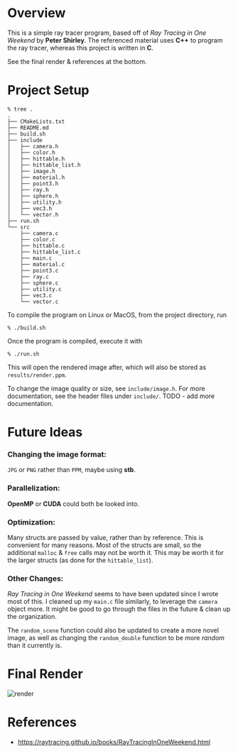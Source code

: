 
# Overview

This is a simple ray tracer program, based off of *Ray Tracing in One Weekend* by **Peter Shirley**. The referenced material uses **C++** to program the ray tracer, whereas this project is written in **C**.

See the final render & references at the bottom.

# Project Setup

    % tree .
    .
    ├── CMakeLists.txt
    ├── README.md
    ├── build.sh
    ├── include
    │   ├── camera.h
    │   ├── color.h
    │   ├── hittable.h
    │   ├── hittable_list.h
    │   ├── image.h
    │   ├── material.h
    │   ├── point3.h
    │   ├── ray.h
    │   ├── sphere.h
    │   ├── utility.h
    │   ├── vec3.h
    │   └── vector.h
    ├── run.sh
    └── src
        ├── camera.c
        ├── color.c
        ├── hittable.c
        ├── hittable_list.c
        ├── main.c
        ├── material.c
        ├── point3.c
        ├── ray.c
        ├── sphere.c
        ├── utility.c
        ├── vec3.c
        └── vector.c

To compile the program on Linux or MacOS, from the project directory, run

    % ./build.sh

Once the program is compiled, execute it with

    % ./run.sh

This will open the rendered image after, which will also be stored as `results/render.ppm`.

To change the image quality or size, see `include/image.h`. For more documentation, see the header files under `include/`. TODO - add more documentation.

# Future Ideas

### Changing the image format:

`JPG` or `PNG` rather than `PPM`, maybe using **stb**.

### Parallelization:

**OpenMP** or **CUDA** could both be looked into.

### Optimization:

Many structs are passed by value, rather than by reference. This is convenient for many reasons. Most of the structs are small, so the additional `malloc` & `free` calls may not be worth it. This may be worth it for the larger structs (as done for the `hittable_list`).

### Other Changes:

*Ray Tracing in One Weekend* seems to have been updated since I wrote most of this. I cleaned up my `main.c` file similarly, to leverage the `camera` object more. It might be good to go through the files in the future & clean up the organization. 

The `random_scene` function could also be updated to create a more novel image, as well as changing the `random_double` function to be more *random* than it currently is.

# Final Render

![render](https://github.com/nathanorwick/raytracer/assets/89475097/e18f841f-2671-4965-a6a8-e746bd4a307c)

# References

- https://raytracing.github.io/books/RayTracingInOneWeekend.html
